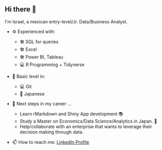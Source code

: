 ## Hi there 👋
I'm Israel, a mexican entry-level/Jr. Data/Business Analyst.
- ⚙ Experienced with:
  - 🛠 SQL for queries
  - 🛠 Excel
  - 🛠 Power BI, Tableau
  - 💻 R Programming + Tidyverse
  
- 🤔 Basic level in:
  - 💻 Git 
  - 📜 Japanese
  
- 🚧 Next steps in my career ...
  - Learn rMarkdown and Shiny App development 📚 
  - Study a Master on Economics/Data Science/Analytics in Japan. 🏫
  - Help/collaborate with an enterprise that wants to leverage their decision making through data.

- 📫 How to reach me: [LinkedIn Profile](https://www.linkedin.com/in/isra-gca/)

<!--
**garcii06/garcii06** is a ✨ _special_ ✨ repository because its `README.md` (this file) appears on your GitHub profile.

Here are some ideas to get you started:

- 🔭 I’m currently working on ...
- 🌱 I’m currently learning ...
- 👯 I’m looking to collaborate on ...
- 🤔 I’m looking for help with ...
- 💬 Ask me about ...
- 📫 How to reach me: ...
- 😄 Pronouns: ...
- ⚡ Fun fact: ...
-->
